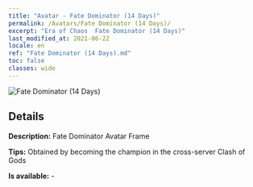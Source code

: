 ```yaml
---
title: "Avatar - Fate Dominator (14 Days)"
permalink: /Avatars/Fate Dominator (14 Days)/
excerpt: "Era of Chaos  Fate Dominator (14 Days)"
last_modified_at: 2021-06-22
locale: en
ref: "Fate Dominator (14 Days).md"
toc: false
classes: wide
---
```

 ![Fate Dominator (14 Days)](/images/a/avatarFrame_63.png)

## Details

 **Description:** Fate Dominator Avatar Frame 

 **Tips:** Obtained by becoming the champion in the cross-server Clash of Gods 

 **Is available:**  - 

